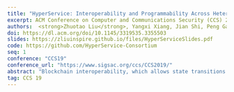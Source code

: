 ```yaml
---
title: "HyperService: Interoperability and Programmability Across Heterogeneous Blockchains"
excerpt: ACM Conference on Computer and Communications Security (CCS) 2019
authors:  <strong>Zhuotao Liu</strong>, Yangxi Xiang, Jian Shi, Peng Gao, Haoyu Wang, Xusheng Xiao, Bihan Wen, Yih-Chun Hu
doi: https://dl.acm.org/doi/10.1145/3319535.3355503
slides: https://zliuinspire.github.io/files/HyperServiceSlides.pdf
code: https://github.com/HyperService-Consortium
seq: 1
conference: "CCS19"
conference_url: "https://www.sigsac.org/ccs/CCS2019/"
abstract: "Blockchain interoperability, which allows state transitions across different blockchain networks, is critical functionality to facilitate major blockchain adoption. Existing interoperability protocols mostly focus on atomic token exchanges between blockchains. However, as blockchains have been upgraded from passive distributed ledgers into programmable state machines (thanks to smart contracts), the scope of blockchain interoperability goes beyond just token exchanges. In this paper, we present HyperService, the first platform that delivers interoperability and programmability across heterogeneous blockchains. HyperService is powered by two innovative designs: (i) a developer-facing programming framework that allows developers to build cross-chain applications in a unified programming model; and (ii) a secure blockchain-facing cryptography protocol that provably realizes those applications on blockchains. We implement a prototype of HyperService in approximately 35,000 lines of code to demonstrate its practicality. Our experiments show that (i) HyperService imposes reasonable latency, in order of seconds, on the end-to-end execution of cross-chain applications; (ii) the HyperService platform is scalable to continuously incorporate new large-scale production blockchains."
tag: CCS 19
---
```

